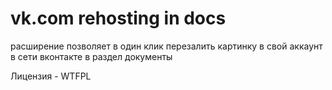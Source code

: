 vk.com rehosting in docs
========================

расширение позволяет в один клик перезалить картинку в свой аккаунт в сети вконтакте в раздел документы

Лицензия - WTFPL
